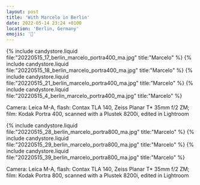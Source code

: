 ```yaml
---
layout: post
title: 'With Marcelo in Berlin'
date: 2022-05-14 23:24 +0100
location: 'Berlin, Germany'
emojis: '💃'
---
```


{% include candystore.liquid file:"20220515_17_berlin_marcelo_portra400_ma.jpg" title:"Marcelo" %}
{% include candystore.liquid file:"20220515_18_berlin_marcelo_portra400_ma.jpg" title:"Marcelo" %}
{% include candystore.liquid file:"20220515_21_berlin_marcelo_portra400_ma.jpg" title:"Marcelo" %}
{% include candystore.liquid file:"20220515_4_berlin_marcelo_portra400_ma.jpg" title:"Marcelo" %}

Camera: Leica M-A, flash: Contax TLA 140, Zeiss Planar T\* 35mm f/2 ZM; film: Kodak Portra 400, scanned with a Plustek 8200i, edited in Lightroom

{% include candystore.liquid file:"20220515_28_berlin_marcelo_portra800_ma.jpg" title:"Marcelo" %}
{% include candystore.liquid file:"20220515_29_berlin_marcelo_portra800_ma.jpg" title:"Marcelo" %}
{% include candystore.liquid file:"20220515_39_berlin_marcelo_portra800_ma.jpg" title:"Marcelo" %}

Camera: Leica M-A, flash: Contax TLA 140, Zeiss Planar T\* 35mm f/2 ZM; film: Kodak Portra 800, scanned with a Plustek 8200i, edited in Lightroom